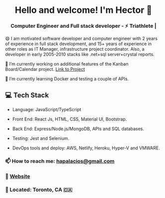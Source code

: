 <h1 align="center">
    Hello and welcome! I'm Hector 👋 
</h1>

<h3 align="center">
    Computer Engineer and Full stack developer -  ⚡ Triathlete |
</h3>

😄 I am motivated software developer and computer engineer with 2 years of experience in full stack development, and  15+ years of experience in other roles as IT Manager, infrastructure project coordinator. Also, a developer in early 2005-2010 stacks like .net+sql server+crystal reports.

🔭 I’m currently working on additional features of the Kanban Board/Calendar project. [Link to Project](https://github.com/hatchways/team-artistic-swimming)

🌱 I’m currently learning Docker and testing a couple of APIs.


## 💻 Tech Stack
* Language: JavaScript/TypeScript
* Front End: React Js, HTML, CSS, Material UI, Bootstrap.
* Back End: Express/Node.js/MongoDB, APIs and SQL databases.

* Testing: Jest and Selenium.
* DevOps tools and deploy: AWS, Netlify, Heroku, Hyper-V and VMWARE.


### 📫 How to reach me: hapalacios@gmail.com
### :link: [Website](https://hectorpalacios.ca)
### 📍 Located: Toronto, CA 🇨🇦 
